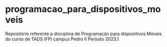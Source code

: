 # programacao_para_dispositivos_moveis
Repositório referente à disciplina de Programação para dispositivos Móveis do curso de TADS IFPI campus Pedro II Período 2023.1
